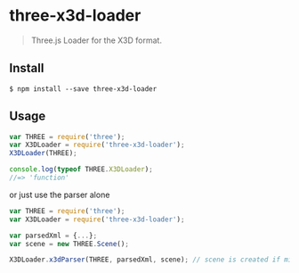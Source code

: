 # three-x3d-loader

> Three.js Loader for the X3D format.

## Install

```
$ npm install --save three-x3d-loader
```

## Usage

```js
var THREE = require('three');
var X3DLoader = require('three-x3d-loader');
X3DLoader(THREE);

console.log(typeof THREE.X3DLoader);
//=> 'function'
```

or just use the parser alone
```js
var THREE = require('three');
var X3DLoader = require('three-x3d-loader');

var parsedXml = {...};
var scene = new THREE.Scene();

X3DLoader.x3dParser(THREE, parsedXml, scene); // scene is created if missing
```
